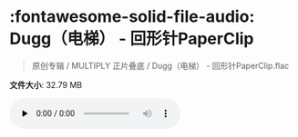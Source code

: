 # :fontawesome-solid-file-audio: Dugg（电梯） - 回形针PaperClip

> 原创专辑 / MULTIPLY 正片叠底 / Dugg（电梯） - 回形针PaperClip.flac

**文件大小**: 32.79 MB

<audio preload="none" controls><source src="https://file.hsyhx.top/原创专辑/MULTIPLY_正片叠底/Dugg（电梯） - 回形针PaperClip.flac" type="audio/mpeg">您的浏览器不支持此音频格式</audio>